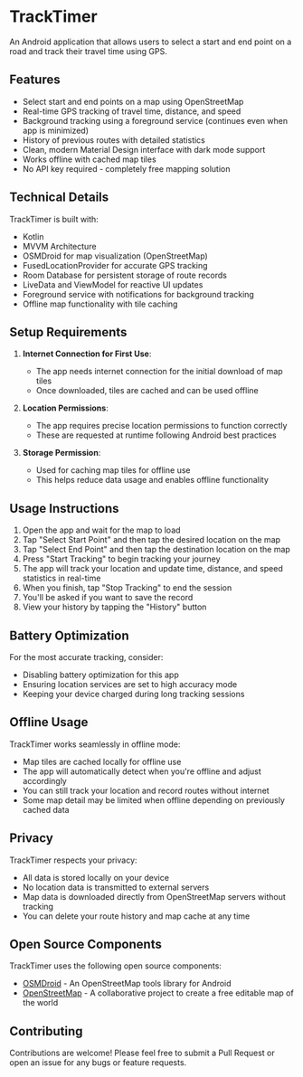 # TrackTimer

An Android application that allows users to select a start and end point on a road and track their travel time using GPS.

## Features

- Select start and end points on a map using OpenStreetMap
- Real-time GPS tracking of travel time, distance, and speed
- Background tracking using a foreground service (continues even when app is minimized)
- History of previous routes with detailed statistics
- Clean, modern Material Design interface with dark mode support
- Works offline with cached map tiles
- No API key required - completely free mapping solution

## Technical Details

TrackTimer is built with:
- Kotlin
- MVVM Architecture
- OSMDroid for map visualization (OpenStreetMap)
- FusedLocationProvider for accurate GPS tracking
- Room Database for persistent storage of route records
- LiveData and ViewModel for reactive UI updates
- Foreground service with notifications for background tracking
- Offline map functionality with tile caching

## Setup Requirements

1. **Internet Connection for First Use**: 
   - The app needs internet connection for the initial download of map tiles
   - Once downloaded, tiles are cached and can be used offline

2. **Location Permissions**:
   - The app requires precise location permissions to function correctly
   - These are requested at runtime following Android best practices
   
3. **Storage Permission**:
   - Used for caching map tiles for offline use
   - This helps reduce data usage and enables offline functionality

## Usage Instructions

1. Open the app and wait for the map to load
2. Tap "Select Start Point" and then tap the desired location on the map
3. Tap "Select End Point" and then tap the destination location on the map
4. Press "Start Tracking" to begin tracking your journey
5. The app will track your location and update time, distance, and speed statistics in real-time
6. When you finish, tap "Stop Tracking" to end the session
7. You'll be asked if you want to save the record
8. View your history by tapping the "History" button

## Battery Optimization

For the most accurate tracking, consider:
- Disabling battery optimization for this app
- Ensuring location services are set to high accuracy mode
- Keeping your device charged during long tracking sessions

## Offline Usage

TrackTimer works seamlessly in offline mode:
- Map tiles are cached locally for offline use
- The app will automatically detect when you're offline and adjust accordingly
- You can still track your location and record routes without internet
- Some map detail may be limited when offline depending on previously cached data

## Privacy

TrackTimer respects your privacy:
- All data is stored locally on your device
- No location data is transmitted to external servers
- Map data is downloaded directly from OpenStreetMap servers without tracking
- You can delete your route history and map cache at any time

## Open Source Components

TrackTimer uses the following open source components:
- [OSMDroid](https://github.com/osmdroid/osmdroid) - An OpenStreetMap tools library for Android
- [OpenStreetMap](https://www.openstreetmap.org) - A collaborative project to create a free editable map of the world

## Contributing

Contributions are welcome! Please feel free to submit a Pull Request or open an issue for any bugs or feature requests.
